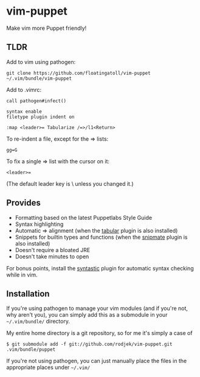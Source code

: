vim-puppet
==========

Make vim more Puppet friendly!

TLDR
-----

Add to vim using pathogen:

    git clone https://github.com/floatingatoll/vim-puppet ~/.vim/bundle/vim-puppet

Add to .vimrc:

    call pathogen#infect()

    syntax enable
    filetype plugin indent on

    :map <leader>= Tabularize /=>/l1<Return>

To re-indent a file, except for the => lists:

    gg=G

To fix a single => list with the cursor on it:

    <leader>=

(The default leader key is \ unless you changed it.)

Provides
--------

  * Formatting based on the latest Puppetlabs Style Guide
  * Syntax highlighting
  * Automatic => alignment (when the
    [tabular](https://github.com/godlygeek/tabular) plugin is also installed)
  * Snippets for builtin types and functions (when the
    [snipmate](https://github.com/msanders/snipmate.vim) plugin is also
    installed)
  * Doesn't require a bloated JRE
  * Doesn't take minutes to open

For bonus points, install the
[syntastic](https://github.com/scrooloose/syntastic) plugin for automatic
syntax checking while in vim.

Installation
------------

If you're using pathogen to manage your vim modules (and if you're not, why 
aren't you), you can simply add this as a submodule in your `~/.vim/bundle/` 
directory.

My entire home directory is a git repository, so for me it's simply a case of

    $ git submodule add -f git://github.com/rodjek/vim-puppet.git .vim/bundle/puppet

If you're not using pathogen, you can just manually place the files in the
appropriate places under `~/.vim/`
